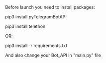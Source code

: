 Before launch you need to install packages:

pip3 install pyTelegramBotAPI

pip3 install telethon

OR:

pip3 install -r requirements.txt

And also change your Bot_API in "main.py" file

